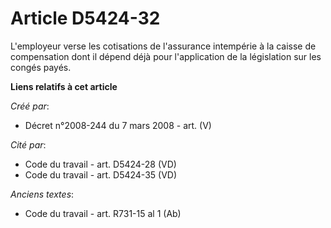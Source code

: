 # Article D5424-32

L'employeur verse les cotisations de l'assurance intempérie à la caisse de compensation dont il dépend déjà pour
l'application de la législation sur les congés payés.

**Liens relatifs à cet article**

_Créé par_:

  - Décret n°2008-244 du 7 mars 2008 - art. (V)

_Cité par_:

  - Code du travail - art. D5424-28 (VD)
  - Code du travail - art. D5424-35 (VD)

_Anciens textes_:

  - Code du travail - art. R731-15 al 1 (Ab)

